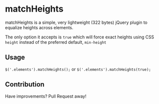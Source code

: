 matchHeights
============

matchHeights is a simple, very lightweight (322 bytes) jQuery plugin to equalize heights across elements.

The only option it accepts is `true` which will force exact heights using CSS `height` instead of the preferred default, `min-height`

Usage
-----

`$('.elements').matchHeights();`
or
`$('.elements').matchHeights(true);`

Contribution
------------

Have improvements? Pull Request away!
